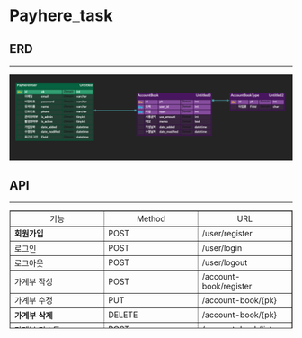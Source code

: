 # Payhere_task

## ERD

----
![erd](erd.png)

## API

----
<table style="border-collapse: collapse; width: 100%; height: 210px;" border="1" data-ke-align="alignLeft" data-ke-style="style12">
<tbody>
<tr style="height: 19px;">
<td style="width: 25%; text-align: center; height: 19px;">기능</td>
<td style="width: 25%; text-align: center; height: 19px;">Method</td>
<td style="width: 25%; height: 19px; text-align: center;">URL</td>
</tr>
<tr style="height: 17px;">
<td style="width: 25%; height: 17px;"><b>회원가입</b></td>
<td style="width: 25%; height: 17px;">POST</td>
<td style="width: 25%; height: 17px;">/user/register</td>
</tr>
<tr style="height: 19px;">
<td style="width: 25%; height: 19px;">로그인</td>
<td style="width: 25%; height: 19px;">POST</td>
<td style="width: 25%; height: 19px;">/user/login</td>
</tr>
<tr style="height: 17px;">
<td style="width: 25%; height: 17px;">로그아웃 </td>
<td style="width: 25%; height: 17px;">POST</td>
<td style="width: 25%; height: 17px;">/user/logout</td>
</tr>
<tr style="height: 17px;">
<td style="width: 25%; height: 17px;">가계부 작성</td>
<td style="width: 25%; height: 17px;">POST</td>
<td style="width: 25%; height: 17px;">/account-book/register</td>
</tr>
<tr style="height: 17px;">
<td style="width: 25%; height: 17px;">가계부 수정</td>
<td style="width: 25%; height: 17px;">PUT</td>
<td style="width: 25%; height: 17px;">/account-book/{pk}</td>
</tr>
<tr style="height: 17px;">
<td style="width: 25%; height: 17px;"><b>가계부 삭제</b></td>
<td style="width: 25%; height: 17px;">DELETE</td>
<td style="width: 25%; height: 17px;">/account-book/{pk}</td>
</tr>
<tr style="height: 17px;">
<td style="width: 25%; height: 17px;">가계부 리스트</td>
<td style="width: 25%; height: 17px;">POST</td>
<td style="width: 25%; height: 17px;">/account-book/list</td>
</tr>
<tr style="height: 17px;">
<td style="width: 25%; height: 17px;"><b>가계부 디테일</b></td>
<td style="width: 25%; height: 17px;">PUT</td>
<td style="width: 25%; height: 17px;">/account-book/{pk}</td>
</tr>
<tr style="height: 17px;">
<td style="width: 25%; height: 17px;"><b>가계부 복제</b></td>
<td style="width: 25%; height: 17px;">POST</td>
<td style="width: 25%; height: 17px;">/account-book/clone/{pk}</td>
</tr>
<tr style="height: 17px;">
<td style="width: 25%; height: 17px;">가계부 공유 URL 생성</td>
<td style="width: 25%; height: 17px;">GET</td>
<td style="width: 25%; height: 17px;">/account-book/share/{pk}</td>
</tr>
<tr style="height: 19px;">
<td style="width: 25%; height: 19px;">가계부 통계</td>
<td style="width: 25%; height: 19px;">GET</td>
<td style="width: 25%; height: 19px;">account-book/stat</td>
</tr>
</tbody>
</table>